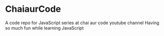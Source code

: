 # ChaiaurCode
A code repo for JavaScript series at chai aur code youtube channel
Having so much fun while learning JavaScript
